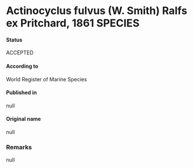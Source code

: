 Actinocyclus fulvus (W. Smith) Ralfs ex Pritchard, 1861 SPECIES
=======

#### Status
ACCEPTED

#### According to
World Register of Marine Species

#### Published in
null

#### Original name
null

### Remarks
null